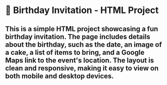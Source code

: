 # 🎉 Birthday Invitation - HTML Project
## This is a simple HTML project showcasing a fun birthday invitation. The page includes details about the birthday, such as the date, an image of a cake, a list of items to bring, and a Google Maps link to the event's location. The layout is clean and responsive, making it easy to view on both mobile and desktop devices.

